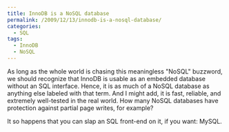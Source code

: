 ```yaml
---
title: InnoDB is a NoSQL database
permalink: /2009/12/13/innodb-is-a-nosql-database/
categories:
  - SQL
tags:
  - InnoDB
  - NoSQL
---
```

As long as the whole world is chasing this meaningless "NoSQL" buzzword, we should recognize that InnoDB is usable as an embedded database without an SQL interface. Hence, it is as much of a NoSQL database as anything else labeled with that term. And I might add, it is fast, reliable, and extremely well-tested in the real world. How many NoSQL databases have protection against partial page writes, for example?

It so happens that you can slap an SQL front-end on it, if you want: MySQL.
